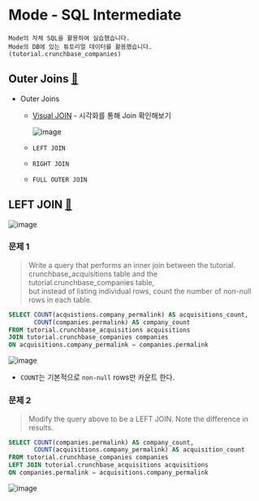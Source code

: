 # Mode - SQL Intermediate
```
Mode의 자체 SQL을 활용하여 실습했습니다.
Mode의 DB에 있는 튜토리얼 데이터를 활용했습니다. (tutorial.crunchbase_companies)
```
## Outer Joins [🔗](https://mode.com/sql-tutorial/sql-outer-joins/)
- Outer Joins
  - [Visual JOIN](https://joins.spathon.com/) - 시각화를 통해 Join 확인해보기
 
      ![image](https://user-images.githubusercontent.com/74661937/149625123-79f033e1-6af5-4298-80c1-8388a54f3afe.png)
  - `LEFT JOIN`   
  - `RIGHT JOIN`  
  - `FULL OUTER JOIN` 


## LEFT JOIN [🔗](https://mode.com/sql-tutorial/sql-left-join/)
![image](https://user-images.githubusercontent.com/74661937/149625381-e1dcd95c-99ed-40ea-9ae4-fbcabb83c106.png)

### 문제 1
> Write a query that performs an inner join between the tutorial. <br>crunchbase_acquisitions table and the tutorial.crunchbase_companies table, <br>but instead of listing individual rows, count the number of non-null rows in each table.

```SQL
SELECT COUNT(acquistions.company_permalink) AS acquisitions_count,
       COUNT(companies.permalink) AS company_count
FROM tutorial.crunchbase_acquisitions acquisitions
JOIN tutorial.crunchbase_companies companies
ON acquisitions.company_permalink = companies.permalink
```
![image](https://user-images.githubusercontent.com/74661937/149626175-b6386d27-6a54-40e6-afc7-ba2970b78889.png)

- `COUNT`는 기본적으로 `non-null` rows만 카운트 한다.


### 문제 2
> Modify the query above to be a LEFT JOIN. Note the difference in results.
```SQL
SELECT COUNT(companies.permalink) AS company_count,
       COUNT(acquisitions.company_permalink) AS acquisition_count
FROM tutorial.crunchbase_companies companies
LEFT JOIN tutorial.crunchbase_acquisitions acquisitions
ON companies.permalink = acquisitions.company_permalink
```
![image](https://user-images.githubusercontent.com/74661937/149626260-5fa9b26a-d1dd-4c97-a906-7dc384a63ff2.png)

